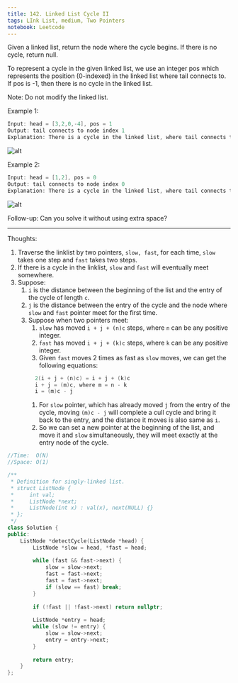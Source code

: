 ```yaml
---
title: 142. Linked List Cycle II
tags: LInk List, medium, Two Pointers
notebook: Leetcode
---
```


Given a linked list, return the node where the cycle begins. If there is no cycle, return null.

To represent a cycle in the given linked list, we use an integer pos which represents the position (0-indexed) in the linked list where tail connects to. If pos is -1, then there is no cycle in the linked list.

Note: Do not modify the linked list.

Example 1:

```c++
Input: head = [3,2,0,-4], pos = 1
Output: tail connects to node index 1
Explanation: There is a cycle in the linked list, where tail connects to the second node.
```
![alt](https://assets.leetcode.com/uploads/2018/12/07/circularlinkedlist.png)

Example 2:

```c++
Input: head = [1,2], pos = 0
Output: tail connects to node index 0
Explanation: There is a cycle in the linked list, where tail connects to the first node.
```
![alt](https://assets.leetcode.com/uploads/2018/12/07/circularlinkedlist_test2.png)

Follow-up:
Can you solve it without using extra space?

----------
Thoughts:
1. Traverse the linklist by two pointers, `slow, fast`, for each time, `slow` takes one step and `fast` takes two steps.
2. If there is a cycle in the linklist, `slow` and `fast` will eventually meet somewhere.
3. Suppose:
   1. `i` is the distance between the beginning of the list and the entry of the cycle of length `c`.
   2. `j` is the distance between the entry of the cycle and the node where `slow` and `fast` pointer meet for the first time.
   3. Suppose when two pointers meet:
      1. `slow` has moved `i + j + (n)c` steps, where `n` can be any positive integer.
      2. `fast` has moved `i + j + (k)c` steps, where `k` can be any positive integer.
      3. Given `fast` moves 2 times as fast as `slow` moves, we can get the following equations:
      ```c++
        2(i + j + (n)c) = i + j + (k)c
        i + j = (m)c, where m = n - k
        i = (m)c - j
      ```
      1. For `slow` pointer, which has already moved `j` from the entry of the cycle, moving `(m)c - j` will complete a cull cycle and bring it back to the entry, and the distance it moves is also same as `i`.
      2. So we can set a new pointer at the beginning of the list, and move it and `slow` simultaneously, they will meet exactly at the entry node of the cycle. 

```c++
//Time:  O(N)
//Space: O(1)

/**
 * Definition for singly-linked list.
 * struct ListNode {
 *     int val;
 *     ListNode *next;
 *     ListNode(int x) : val(x), next(NULL) {}
 * };
 */
class Solution {
public:
    ListNode *detectCycle(ListNode *head) {
        ListNode *slow = head, *fast = head;  
        
        while (fast && fast->next) {
            slow = slow->next;
            fast = fast->next;
            fast = fast->next;
            if (slow == fast) break;
        }
        
        if (!fast || !fast->next) return nullptr;
        
        ListNode *entry = head;
        while (slow != entry) {
            slow = slow->next;
            entry = entry->next;
        }
        
        return entry;
    }
};
```